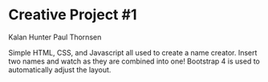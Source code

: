 # Creative Project #1

Kalan Hunter
Paul Thornsen

Simple HTML, CSS, and Javascript all used to create a name creator. Insert two names and watch as they are combined into one!
Bootstrap 4 is used to automatically adjust the layout.